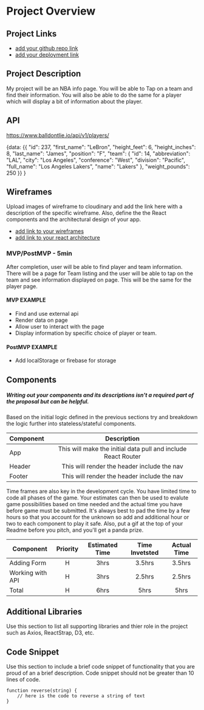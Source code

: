 # Project Overview

## Project Links

- [add your github repo link]()
- [add your deployment link]()

## Project Description

My project will be an NBA info page. You will be able to Tap on a team and find their information.
You will also be able to do the same for a player which will display a bit of information about the player.

## API

https://www.balldontlie.io/api/v1/players/




{data: {{
"id": 237,
"first_name": "LeBron",
"height_feet": 6,
"height_inches": 8,
"last_name": "James",
"position": "F",
"team": {
"id": 14,
"abbreviation": "LAL",
"city": "Los Angeles",
"conference": "West",
"division": "Pacific",
"full_name": "Los Angeles Lakers",
"name": "Lakers"
},
"weight_pounds": 250
}} }



## Wireframes

Upload images of wireframe to cloudinary and add the link here with a description of the specific wireframe. Also, define the the React components and the architectural design of your app.

- [add link to your wireframes](https://www.figma.com/file/z9tyc9XTJXGGIBbI787nte/Untitled?node-id=40%3A12)
- [add link to your react architecture](https://www.figma.com/file/q3dfFMsRx5wq8gVjxL2kD1/Untitled?node-id=4%3A2)


### MVP/PostMVP - 5min

After completion, user will be able to find player and team information. There will be a page for Team listing and the user will be able to tap on the team and see information displayed on page. This will be the same for the player page.  

#### MVP EXAMPLE
- Find and use external api 
- Render data on page 
- Allow user to interact with the page
- Display information by specific choice of player or team.

#### PostMVP EXAMPLE

- Add localStorage or firebase for storage

## Components
##### Writing out your components and its descriptions isn't a required part of the proposal but can be helpful.

Based on the initial logic defined in the previous sections try and breakdown the logic further into stateless/stateful components. 

| Component | Description | 
| --- | :---: |  
| App | This will make the initial data pull and include React Router| 
| Header | This will render the header include the nav | 
| Footer | This will render the header include the nav | 


Time frames are also key in the development cycle.  You have limited time to code all phases of the game.  Your estimates can then be used to evalute game possibilities based on time needed and the actual time you have before game must be submitted. It's always best to pad the time by a few hours so that you account for the unknown so add and additional hour or two to each component to play it safe. Also, put a gif at the top of your Readme before you pitch, and you'll get a panda prize.

| Component | Priority | Estimated Time | Time Invetsted | Actual Time |
| --- | :---: |  :---: | :---: | :---: |
| Adding Form | H | 3hrs| 3.5hrs | 3.5hrs |
| Working with API | H | 3hrs| 2.5hrs | 2.5hrs |
| Total | H | 6hrs| 5hrs | 5hrs |

## Additional Libraries
 Use this section to list all supporting libraries and thier role in the project such as Axios, ReactStrap, D3, etc. 

## Code Snippet

Use this section to include a brief code snippet of functionality that you are proud of an a brief description.  Code snippet should not be greater than 10 lines of code. 

```
function reverse(string) {
	// here is the code to reverse a string of text
}
```
